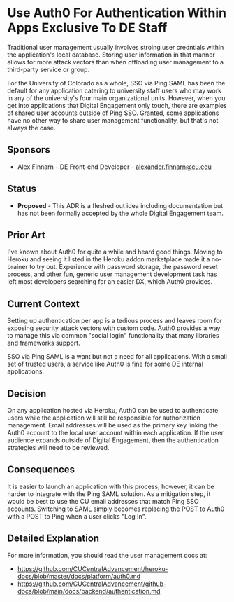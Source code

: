 # Use Auth0 For Authentication Within Apps Exclusive To DE Staff

Traditional user management usually involves stroing user credntials within the application's local
database. Storing user information in that manner allows for more attack vectors than when
offloading user management to a third-party service or group.

For the University of Colorado as a whole, SSO via Ping SAML has been the default for any
application catering to university staff users who may work in any of the university's four main
organizational units. However, when you get into applications that Digital Engagement only touch,
there are examples of shared user accounts outside of Ping SSO. Granted, some applications have no
other way to share user management functionality, but that's not always the case.

## Sponsors

- Alex Finnarn - DE Front-end Developer - alexander.finnarn@cu.edu

## Status

- **Proposed** - This ADR is a fleshed out idea including documentation but has not been formally
  accepted by the whole Digital Engagement team.

## Prior Art

I've known about Auth0 for quite a while and heard good things. Moving to Heroku and seeing it
listed in the Heroku addon marketplace made it a no-brainer to try out. Experience with password
storage, the password reset process, and other fun, generic user management development task has
left most developers searching for an easier DX, which Auth0 provides.

## Current Context

Setting up authentication per app is a tedious process and leaves room for exposing security attack
vectors with custom code. Auth0 provides a way to manage this via common "social login"
functionality that many libraries and frameworks support.

SSO via Ping SAML is a want but not a need for all applications. With a small set of trusted users,
a service like Auth0 is fine for some DE internal applications.

## Decision

On any application hosted via Heroku, Auth0 can be used to authenticate users while the application
will still be responsible for authorization management. Email addresses will be used as the primary
key linking the Auth0 account to the local user account within each application. If the user
audience expands outside of Digital Engagement, then the authentication strategies will need to be
reviewed.

## Consequences

It is easier to launch an application with this process; however, it can be harder to integrate with
the Ping SAML solution. As a mitigation step, it would be best to use the CU email addresses that
match Ping SSO accounts. Switching to SAML simply becomes replacing the POST to Auth0 with a POST to
Ping when a user clicks "Log In".

## Detailed Explanation

For more information, you should read the user management docs at:

- https://github.com/CUCentralAdvancement/heroku-docs/blob/master/docs/platform/auth0.md
- https://github.com/CUCentralAdvancement/github-docs/blob/main/docs/backend/authentication.md


